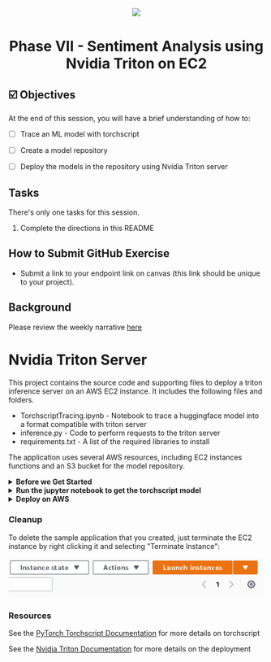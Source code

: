 <p align = "center" draggable=”false” ><img src="https://user-images.githubusercontent.com/37101144/161836199-fdb0219d-0361-4988-bf26-48b0fad160a3.png"
     width="200px"
     height="auto"/>
</p>



# <h1 align="center" id="heading">Phase VII - Sentiment Analysis using Nvidia Triton on EC2</h1>



## ☑️ Objectives
At the end of this session, you will have a brief understanding of how to:
- [ ] Trace an ML model with torchscript
- [ ] Create a model repository
- [ ] Deploy the models in the repository using Nvidia Triton server



## Tasks
There's only one tasks for this session.
1. Complete the directions in this README

## How to Submit GitHub Exercise
- Submit a link to your endpoint link on canvas (this link should be unique to your project).

## Background
Please review the weekly narrative [here](https://www.notion.so/Week-4)


# Nvidia Triton Server

This project contains the source code and supporting files to deploy a triton inference server on an AWS EC2 instance. It includes the following files and folders.

- TorchscriptTracing.ipynb - Notebook to trace a huggingface model into a format compatible with triton server
- inference.py - Code to perform requests to the triton server
- requirements.txt - A list of the required libraries to install

The application uses several AWS resources, including EC2 instances functions and an S3 bucket for the model repository. 

<details>
     <summary><b>Before we Get Started</b></summary>    
     
     
## I. Dependencies

To complete the assignment you need to feel confortable using ssh to remotely access an AWS EC2 instance. Docker must be installed on the instance.

### I.1 AWS account creation

Follow the next tutorial to create and verify an AWS account

<https://aws.amazon.com/premiumsupport/knowledge-center/create-and-activate-aws-account/>

### I.2 Docker installation

Use the convenience script to install docker on linux. For more

```bash
 curl -fsSL <https://get.docker.com> -o get-docker.sh
 DRY_RUN=1 sh ./get-docker.sh
```

Verify that your user can run docker commandas ccan run Docker commands without using sudo.by
running by running the following command:

```bash
  docker ps

 CONTAINER ID        IMAGE               COMMAND             CREATED             STATUS              PORTS               NAMES

```

### I.3 Install the requirements locally to trace the model and run the inference

Install the required libraries using pip

```bash
   pip install -r requirements.txt
```
 
</details>


<details>
     <summary><b>Run the jupyter notebook to get the torchscript model</b></summary>


## II. Use the TorchscriptTracing notebook to create a compatible model

To create a model compatible with Nvidia Triton server, you must run inference once with the jit compiler

![AWS region](/images/jupyter.png)

You should see a model.pt created and you need to create a config.pbtxt that contains the input and output tensor shapes:

```bash
name: "distilbert"
platform: "pytorch_libtorch"
input [
 {
    name: "input__0"
    data_type: TYPE_INT32
    dims: [1, 256]
 }
]
output {
    name: "output__0"
    data_type: TYPE_FP32
    dims: [1, 2]
  }

```

In this case, the input tensors are tokenised sentences 256 words long and the outputs are the logits for the negative/positive classes.

</details>

     
     
     


<details>
     <summary><b>Deploy on AWS</b></summary>

## III. Deploy on AWS

### III.1 Create an S3 model repository and launch an EC2 Instance

1. Make sure that you have an active AWS account
2. Select us-east-1 as the aws region for the remaining steps of the assignment.
  ![AWS region](/images/region_aws.png)
3. Go to [S3 storage](https://s3.console.aws.amazon.com/s3/home?region=us-west-1)
create a new bucket clicking "Create Bucket" and get the 
4. Upload the traced model with the following folder structure:
```bash
    models
    └───distilbert
        └───config.pbtxt
        └───1
            └───model.pt
```
![AWS region](/images/upload.png)
5. Go to [EC2 instances](https://us-west-1.console.aws.amazon.com/ec2/v2/home?region=us-west-1#Home:)
launch a new instance clicking "Launch Instance"
![Add User IAM](images/launch.png)
6. SSH into the EC2 instance
```bash
teslabot$ ssh ec2-user@ec2.public.ipv4.address
```

### III.2 Deploying with Nvidia Triton server

Create a env file with aws credentials:

    AWS_ACCESS_KEY_ID=SOME_ACCESS_KEY
    AWS_SECRET_ACCESS_KEY=SOME_SECRET_ACCESS_KEY
    AWS_DEFAULT_REGION=us-east-1

To run the inference server on GPU: 

```bash
    docker run --gpus=1 -p8000:8000 -p8001:8001 -p8002:8002 --env-file .envs3 -p8000:8000 -p8001:8001 -p8002:8002 --rm --net=host nvcr.io/nvidia/tritonserver:22.06-py3 tritonserver --model-repository=s3://triton-repository/models/
```

To run the inference server on CPU: 

```bash
    docker run -p8000:8000 -p8001:8001 -p8002:8002 --env-file .envs3 -p8000:8000 -p8001:8001 -p8002:8002 --rm --net=host nvcr.io/nvidia/tritonserver:22.06-py3 tritonserver --model-repository=s3://triton-repository/models/
```


### III.3 Testing the API endpoint

Run the inference client with the correct ip address

```bash
    python3 inference.py
```

</details>


### Cleanup

To delete the sample application that you created, just terminate the EC2 instance by right clicking it and selecting "Terminate Instance":

![Add User IAM](images/launch.png)


### Resources

See the [PyTorch Torchscript Documentation](https://pytorch.org/docs/stable/jit.html) for more details on torchscript

See the [Nvidia Triton Documentation](https://docs.nvidia.com/deeplearning/triton-inference-server/user-guide/index.html) for more details on the deployment
